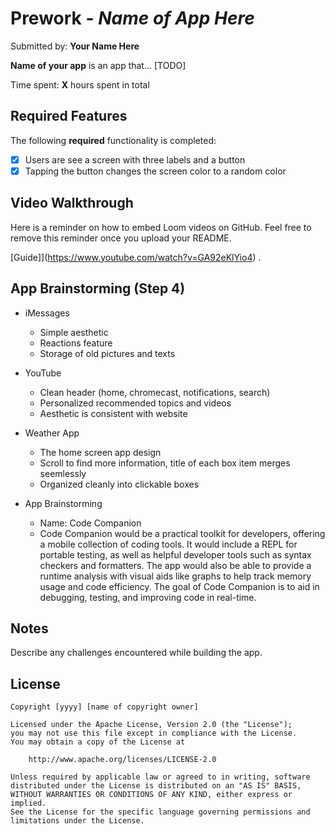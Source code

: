 # Prework - *Name of App Here*

Submitted by: **Your Name Here**

**Name of your app** is an app that... [TODO] 

Time spent: **X** hours spent in total

## Required Features

The following **required** functionality is completed:

- [x] Users are see a screen with three labels and a button
- [x] Tapping the button changes the screen color to a random color
 
## Video Walkthrough

Here is a reminder on how to embed Loom videos on GitHub. Feel free to remove this reminder once you upload your README. 

[Guide]](https://www.youtube.com/watch?v=GA92eKlYio4) .

## App Brainstorming (Step 4)

- iMessages
  - Simple aesthetic
  - Reactions feature
  - Storage of old pictures and texts
- YouTube
  - Clean header (home, chromecast, notifications, search)
  - Personalized recommended topics and videos
  - Aesthetic is consistent with website
- Weather App
  - The home screen app design
  - Scroll to find more information, title of each box item merges seemlessly
  - Organized cleanly into clickable boxes

- App Brainstorming
  - Name: Code Companion
  - ⁤Code Companion would be a practical toolkit for developers, offering a mobile collection of coding tools. ⁤⁤It would include a REPL for portable testing, as well as helpful developer tools such as syntax checkers and formatters. ⁤⁤The app would also be able to provide a runtime analysis with visual aids like graphs to help track memory usage and code efficiency. ⁤⁤The goal of Code Companion is to aid in debugging, testing, and improving code in real-time. ⁤
## Notes

Describe any challenges encountered while building the app.

## License

    Copyright [yyyy] [name of copyright owner]

    Licensed under the Apache License, Version 2.0 (the "License");
    you may not use this file except in compliance with the License.
    You may obtain a copy of the License at

        http://www.apache.org/licenses/LICENSE-2.0

    Unless required by applicable law or agreed to in writing, software
    distributed under the License is distributed on an "AS IS" BASIS,
    WITHOUT WARRANTIES OR CONDITIONS OF ANY KIND, either express or implied.
    See the License for the specific language governing permissions and
    limitations under the License.
